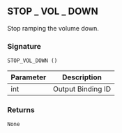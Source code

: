 ## STOP \_ VOL \_ DOWN

Stop ramping the volume down.

### Signature

`STOP_VOL_DOWN ()`


| Parameter | Description |
| --- | --- |
| int | Output Binding ID |


### Returns

`None`